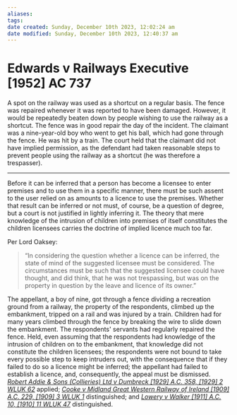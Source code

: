 ```yaml
---
aliases: 
tags: 
date created: Sunday, December 10th 2023, 12:02:24 am
date modified: Sunday, December 10th 2023, 12:40:37 am
---
```


# Edwards v Railways Executive [1952] AC 737

A spot on the railway was used as a shortcut on a regular basis. The fence was repaired whenever it was reported to have been damaged. However, it would be repeatedly beaten down by people wishing to use the railway as a shortcut. The fence was in good repair the day of the incident. The claimant was a nine-year-old boy who went to get his ball, which had gone through the fence. He was hit by a train. The court held that the claimant did not have implied permission, as the defendant had taken reasonable steps to prevent people using the railway as a shortcut (he was therefore a trespasser).

---

Before it can be inferred that a person has become a licensee to enter premises and to use them in a specific manner, there must be such assent to the user relied on as amounts to a licence to use the premises. Whether that result can be inferred or not must, of course, be a question of degree, but a court is not justified in lightly inferring it. The theory that mere knowledge of the intrusion of children into premises of itself constitutes the children licensees carries the doctrine of implied licence much too far.

Per Lord Oaksey:

> “In considering the question whether a licence can be inferred, the state of mind of the suggested licensee must be considered. The circumstances must be such that the suggested licensee could have thought, and did think, that he was not trespassing, but was on the property in question by the leave and licence of its owner.”

The appellant, a boy of nine, got through a fence dividing a recreation ground from a railway, the property of the respondents, climbed up the embankment, tripped on a rail and was injured by a train. Children had for many years climbed through the fence by breaking the wire to slide down the embankment. The respondents' servants had regularly repaired the fence. Held, even assuming that the respondents had knowledge of the intrusion of children on to the embankment, that knowledge did not constitute the children licensees; the respondents were not bound to take every possible step to keep intruders out, with the consequence that if they failed to do so a licence might be inferred; the appellant had failed to establish a licence, and, consequently, the appeal must be dismissed. _[Robert Addie & Sons (Collieries) Ltd v Dumbreck [1929] A.C. 358, [1929] 2 WLUK 62](https://uk.westlaw.com/Document/I88A1C9A0E42811DA8FC2A0F0355337E9/View/FullText.html?originationContext=document&transitionType=DocumentItem&ppcid=a4b79c3f709f44328f56541ef96da759&contextData=(sc.Default))_ applied; _[Cooke v Midland Great Western Railway of Ireland [1909] A.C. 229, [1909] 3 WLUK 1](https://uk.westlaw.com/Document/I8DB4BA20E42711DA8FC2A0F0355337E9/View/FullText.html?originationContext=document&transitionType=DocumentItem&ppcid=a4b79c3f709f44328f56541ef96da759&contextData=(sc.Default))_ distinguished; and _[Lowery v Walker [1911] A.C. 10, [1910] 11 WLUK 47](https://uk.westlaw.com/Document/IE7FBD770E42711DA8FC2A0F0355337E9/View/FullText.html?originationContext=document&transitionType=DocumentItem&ppcid=a4b79c3f709f44328f56541ef96da759&contextData=(sc.Default))_ distinguished.
